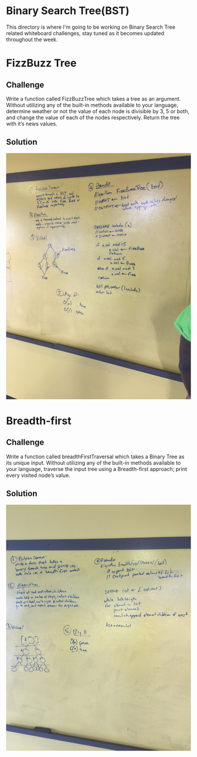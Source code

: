 # Binary Search Tree(BST)

This directory is where I'm going to be working on Binary Search Tree related whiteboard challenges, stay tuned as it becomes updated throughout the week.

# FizzBuzz Tree

## Challenge
Write a function called FizzBuzzTree which takes a tree as an argument.
Without utilizing any of the built-in methods available to your language, determine weather or not the value of each node is divisible by 3, 5 or both, and change the value of each of the nodes respectively. Return the tree with it’s news values.

## Solution
​![](../../assets/fizzbuzztree.JPG)

# Breadth-first

## Challenge
Write a function called breadthFirstTraversal which takes a Binary Tree as its unique input. Without utilizing any of the built-in methods available to your language, traverse the input tree using a Breadth-first approach; print every visited node’s value.

## Solution
![](../../assets/breadthfirsttraversal.JPG)